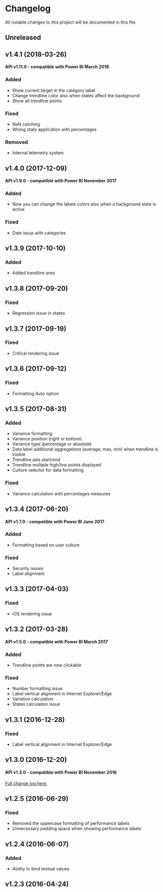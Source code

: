 # Changelog
All notable changes to this project will be documented in this file.

## Unreleased

## v1.4.1 (2018-03-26)
#### API v1.11.0 - compatible with Power BI March 2018
### Added
- Show current target in the category label
- Change trendline color also when states affect the background
- Show all trendline points
### Fixed
- NaN catching
- Wrong state application with percentages
### Removed
- Internal telemetry system

## v1.4.0 (2017-12-09) 
#### API v1.9.0 - compatible with Power BI November 2017
### Added
- Now you can change the labels colors also when a background state is active
### Fixed
- Date issue with categories

## v1.3.9 (2017-10-10)
### Added
- Added trendline area

## v1.3.8 (2017-09-20) 
### Fixed
- Regression issue in states

## v1.3.7 (2017-09-19) 
### Fixed
- Critical rendering issue

## v1.3.6 (2017-09-12) 
### Fixed
- Formatting *Auto* option

## v1.3.5 (2017-08-31) 
### Added
- Variance formatting
- Variance position (right or bottom)
- Variance type (percentage or absolute)
- Data label additional aggregations (average, max, min) when trendline is visible
- Trendline axis start/end
- Trendline multiple high/low points displayed
- Culture selector for data formatting
### Fixed
- Variance calculation with percentages measures

## v1.3.4 (2017-06-20) 
#### API v1.7.0 - compatible with Power BI June 2017
### Added
- Formatting based on user culture
### Fixed
- Security issues
- Label alignment

## v1.3.3 (2017-04-03) 
### Fixed
- iOS rendering issue

## v1.3.2 (2017-03-28) 
#### API v1.5.0 - compatible with Power BI March 2017
### Added
- Trendline points are now clickable
### Fixed
- Number formatting issue
- Label vertical alignment in Internet Explorer/Edge
- Variation calculation
- States calculation issue

## v1.3.1 (2016-12-28) 
### Fixed
- Label vertical alignment in Internet Explorer/Edge

## v1.3.0 (2016-12-20) 
#### API v1.3.0 - compatible with Power BI November 2016
[Full change log here.](https://okviz.com/blog/introducing-card-with-states-v1-3/)

## v1.2.5 (2016-06-29) 
### Fixed
- Removed the uppercase formatting of performance labels
- Unnecessary padding space when showing performance labels

## v1.2.4 (2016-06-07) 
### Added
- Ability to bind textual values

## v1.2.3 (2016-04-24) 